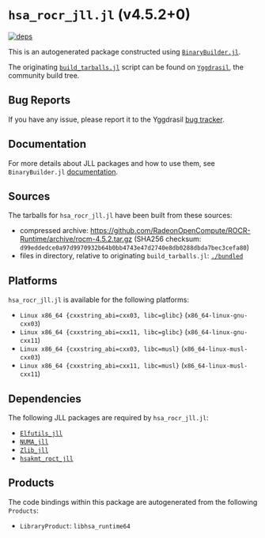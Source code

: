 # `hsa_rocr_jll.jl` (v4.5.2+0)

[![deps](https://juliahub.com/docs/hsa_rocr_jll/deps.svg)](https://juliahub.com/ui/Packages/hsa_rocr_jll/FtJ90?page=2)

This is an autogenerated package constructed using [`BinaryBuilder.jl`](https://github.com/JuliaPackaging/BinaryBuilder.jl).

The originating [`build_tarballs.jl`](https://github.com/JuliaPackaging/Yggdrasil/blob/f348ae38258a590e40c83b4f05f13faaede3f28d/H/hsa_rocr/build_tarballs.jl) script can be found on [`Yggdrasil`](https://github.com/JuliaPackaging/Yggdrasil/), the community build tree.

## Bug Reports

If you have any issue, please report it to the Yggdrasil [bug tracker](https://github.com/JuliaPackaging/Yggdrasil/issues).

## Documentation

For more details about JLL packages and how to use them, see `BinaryBuilder.jl` [documentation](https://docs.binarybuilder.org/stable/jll/).

## Sources

The tarballs for `hsa_rocr_jll.jl` have been built from these sources:

* compressed archive: https://github.com/RadeonOpenCompute/ROCR-Runtime/archive/rocm-4.5.2.tar.gz (SHA256 checksum: `d99eddedce0a97d9970932b64b0bb4743e47d2740e8db0288dbda7bec3cefa80`)
* files in directory, relative to originating `build_tarballs.jl`: [`./bundled`](https://github.com/JuliaPackaging/Yggdrasil/tree/f348ae38258a590e40c83b4f05f13faaede3f28d/H/hsa_rocr/bundled)

## Platforms

`hsa_rocr_jll.jl` is available for the following platforms:

* `Linux x86_64 {cxxstring_abi=cxx03, libc=glibc}` (`x86_64-linux-gnu-cxx03`)
* `Linux x86_64 {cxxstring_abi=cxx11, libc=glibc}` (`x86_64-linux-gnu-cxx11`)
* `Linux x86_64 {cxxstring_abi=cxx03, libc=musl}` (`x86_64-linux-musl-cxx03`)
* `Linux x86_64 {cxxstring_abi=cxx11, libc=musl}` (`x86_64-linux-musl-cxx11`)

## Dependencies

The following JLL packages are required by `hsa_rocr_jll.jl`:

* [`Elfutils_jll`](https://github.com/JuliaBinaryWrappers/Elfutils_jll.jl)
* [`NUMA_jll`](https://github.com/JuliaBinaryWrappers/NUMA_jll.jl)
* [`Zlib_jll`](https://github.com/JuliaBinaryWrappers/Zlib_jll.jl)
* [`hsakmt_roct_jll`](https://github.com/JuliaBinaryWrappers/hsakmt_roct_jll.jl)

## Products

The code bindings within this package are autogenerated from the following `Products`:

* `LibraryProduct`: `libhsa_runtime64`
